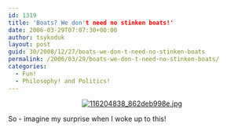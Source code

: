 ```yaml
---
id: 1319
title: 'Boats? We don't need no stinken boats!'
date: 2006-03-29T07:07:30+00:00
author: tsykoduk
layout: post
guid: 30/2008/12/27/boats-we-don-t-need-no-stinken-boats
permalink: /2006/03/29/boats-we-don-t-need-no-stinken-boats/
categories:
  - Fun!
  - Philosophy! and Politics!
---
```

<p><center><a class="imagelink" href="https://greg.nokes.name/wp-content/uploads/2006/03/116204838_862deb998e.jpg" title="116204838_862deb998e.jpg"><img id="image720" src="https://greg.nokes.name/wp-content/uploads/2006/03/116204838_862deb998e.thumbnail.jpg" alt="116204838_862deb998e.jpg" /></a></center></p>
<p>So - imagine my surprise when I woke up to this!</p>